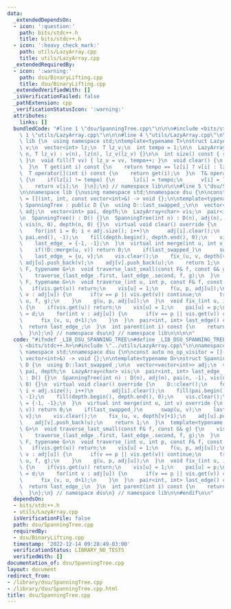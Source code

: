 ```yaml
---
data:
  _extendedDependsOn:
  - icon: ':question:'
    path: bits/stdc++.h
    title: bits/stdc++.h
  - icon: ':heavy_check_mark:'
    path: utils/LazyArray.cpp
    title: utils/LazyArray.cpp
  _extendedRequiredBy:
  - icon: ':warning:'
    path: dsu/BinaryLifting.cpp
    title: dsu/BinaryLifting.cpp
  _extendedVerifiedWith: []
  _isVerificationFailed: false
  _pathExtension: cpp
  _verificationStatusIcon: ':warning:'
  attributes:
    links: []
  bundledCode: "#line 1 \"dsu/SpanningTree.cpp\"\n\n\n#include <bits/stdc++.h>\n#line\
    \ 1 \"utils/LazyArray.cpp\"\n\n\n#line 4 \"utils/LazyArray.cpp\"\n\nnamespace\
    \ lib {\n  using namespace std;\ntemplate<typename T>\nstruct LazyArray {\n  vector<T>\
    \ v;\n  vector<int> lz;\n  T lz_v;\n  int tempo = 1;\n\n  LazyArray() {}\n  LazyArray(int\
    \ n, T lz_v) : v(n), lz(n), lz_v(lz_v) {}\n\n  int size() const { return v.size();\
    \ }\n  void fill(T vv) { lz_v = vv, tempo++; }\n  void clear() {\n    fill(T());\n\
    \  }\n  T get(int i) const {\n    return tempo == lz[i] ? v[i] : lz_v;\n  }\n\
    \  T operator[](int i) const {\n    return get(i);\n  }\n  T& operator[](int i)\
    \ {\n    if(lz[i] != tempo) {\n      lz[i] = tempo;\n      v[i] = lz_v;\n    }\n\
    \    return v[i];\n  }\n};\n} // namespace lib\n\n\n#line 5 \"dsu/SpanningTree.cpp\"\
    \n\nnamespace lib {\nusing namespace std;\nnamespace dsu {\n\nconst auto no_op_visitor\
    \ = [](int, int, const vector<int>&) -> void {};\n\ntemplate<typename D>\nstruct\
    \ SpanningTree : public D {\n  using D::last_swapped_;\n\n  vector<vector<int>>\
    \ adj;\n  vector<int> pai, depth;\n  LazyArray<char> vis;\n  pair<int, int> last_edge_;\n\
    \n  SpanningTree() : D() {}\n  SpanningTree(int n) : D(n), adj(n), pai(n, -1),\
    \ vis(n, 0), depth(n, 0) {}\n  virtual void clear() override {\n    D::clear();\n\
    \    for(int i = 0; i < adj.size(); i++)\n      adj[i].clear();\n    fill(pai.begin(),\
    \ pai.end(), -1);\n    fill(depth.begin(), depth.end(), 0);\n    vis.clear();\n\
    \    last_edge_ = {-1, -1};\n  }\n  virtual int merge(int u, int v) override {\n\
    \    if(!D::merge(u, v)) return 0;\n    if(last_swapped_)\n      swap(u, v);\n\
    \    last_edge_ = {u, v};\n    vis.clear();\n    fix_(u, v, depth[v]+1);\n   \
    \ adj[u].push_back(v);\n    adj[v].push_back(u);\n    return 1;\n  }\n  template<typename\
    \ F, typename G>\n  void traverse_last_small(const F& f, const G& g) {\n    vis.clear();\n\
    \    traverse_(last_edge_.first, last_edge_.second, f, g);\n  }\n  template<typename\
    \ F, typename G>\n  void traverse_(int u, int p, const F& f, const G& g) {\n \
    \   if(vis.get(u)) return;\n    vis[u] = 1;\n    f(u, p, adj[u]);\n    for(int\
    \ v : adj[u]) {\n      if(v == p || vis.get(v)) continue;\n      traverse_(v,\
    \ u, f, g);\n    }\n    g(u, p, adj[u]);\n  }\n  void fix_(int u, int p, int d)\
    \ {\n    if(vis.get(u)) return;\n    vis[u] = 1;\n    pai[u] = p;\n    depth[u]\
    \ = d;\n    for(int v : adj[u]) {\n      if(v == p || vis.get(v)) continue;\n\
    \      fix_(v, u, d+1);\n    }\n  }\n  pair<int, int> last_edge() const {\n  \
    \  return last_edge_;\n  }\n  int parent(int i) const {\n    return pai[i];\n\
    \  }\n};\n} // namespace dsu\n} // namespace lib\n\n\n\n"
  code: "#ifndef _LIB_DSU_SPANNING_TREE\n#define _LIB_DSU_SPANNING_TREE\n#include\
    \ <bits/stdc++.h>\n#include \"../utils/LazyArray.cpp\"\n\nnamespace lib {\nusing\
    \ namespace std;\nnamespace dsu {\n\nconst auto no_op_visitor = [](int, int, const\
    \ vector<int>&) -> void {};\n\ntemplate<typename D>\nstruct SpanningTree : public\
    \ D {\n  using D::last_swapped_;\n\n  vector<vector<int>> adj;\n  vector<int>\
    \ pai, depth;\n  LazyArray<char> vis;\n  pair<int, int> last_edge_;\n\n  SpanningTree()\
    \ : D() {}\n  SpanningTree(int n) : D(n), adj(n), pai(n, -1), vis(n, 0), depth(n,\
    \ 0) {}\n  virtual void clear() override {\n    D::clear();\n    for(int i = 0;\
    \ i < adj.size(); i++)\n      adj[i].clear();\n    fill(pai.begin(), pai.end(),\
    \ -1);\n    fill(depth.begin(), depth.end(), 0);\n    vis.clear();\n    last_edge_\
    \ = {-1, -1};\n  }\n  virtual int merge(int u, int v) override {\n    if(!D::merge(u,\
    \ v)) return 0;\n    if(last_swapped_)\n      swap(u, v);\n    last_edge_ = {u,\
    \ v};\n    vis.clear();\n    fix_(u, v, depth[v]+1);\n    adj[u].push_back(v);\n\
    \    adj[v].push_back(u);\n    return 1;\n  }\n  template<typename F, typename\
    \ G>\n  void traverse_last_small(const F& f, const G& g) {\n    vis.clear();\n\
    \    traverse_(last_edge_.first, last_edge_.second, f, g);\n  }\n  template<typename\
    \ F, typename G>\n  void traverse_(int u, int p, const F& f, const G& g) {\n \
    \   if(vis.get(u)) return;\n    vis[u] = 1;\n    f(u, p, adj[u]);\n    for(int\
    \ v : adj[u]) {\n      if(v == p || vis.get(v)) continue;\n      traverse_(v,\
    \ u, f, g);\n    }\n    g(u, p, adj[u]);\n  }\n  void fix_(int u, int p, int d)\
    \ {\n    if(vis.get(u)) return;\n    vis[u] = 1;\n    pai[u] = p;\n    depth[u]\
    \ = d;\n    for(int v : adj[u]) {\n      if(v == p || vis.get(v)) continue;\n\
    \      fix_(v, u, d+1);\n    }\n  }\n  pair<int, int> last_edge() const {\n  \
    \  return last_edge_;\n  }\n  int parent(int i) const {\n    return pai[i];\n\
    \  }\n};\n} // namespace dsu\n} // namespace lib\n\n#endif\n\n"
  dependsOn:
  - bits/stdc++.h
  - utils/LazyArray.cpp
  isVerificationFile: false
  path: dsu/SpanningTree.cpp
  requiredBy:
  - dsu/BinaryLifting.cpp
  timestamp: '2022-12-14 09:28:49-03:00'
  verificationStatus: LIBRARY_NO_TESTS
  verifiedWith: []
documentation_of: dsu/SpanningTree.cpp
layout: document
redirect_from:
- /library/dsu/SpanningTree.cpp
- /library/dsu/SpanningTree.cpp.html
title: dsu/SpanningTree.cpp
---
```


